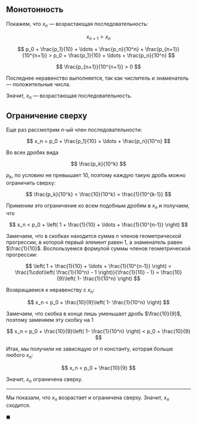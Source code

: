 ## Монотонность

Покажем, что $x_n$ — возрастающая последовательность:

$$ x_{n+1} > x_n $$

$$ p_0 + \frac{p_1}{10} + \ldots + \frac{p_n}{10^n} + \frac{p_{n+1}}{10^{n+1}} > p_0 + \frac{p_1}{10} + \ldots + \frac{p_n}{10^n} $$

$$ \frac{p_{n+1}}{10^{n+1}} > 0 $$

Последнее неравенство выполняется, так как числитель и знаменатель — положительные числа.

Значит, $x_n$ — возрастающая последовательность.

## Ограничение сверху

Еще раз рассмотрим $n$-ый член последовательности:

$$ x_n = p_0 + \frac{p_1}{10} + \ldots + \frac{p_n}{10^n} $$

Во всех дробях вида

$$ \frac{p_k}{10^k} $$

$p_k$, по условию не превышает $10$, поэтому каждую такую дробь можно ограничить сверху:

$$ \frac{p_k}{10^k} < \frac{10}{10^k} = \frac{1}{10^{k-1}} $$

Применим это ограничение ко всем подобным дробям в $x_n$ и получаем, что

$$ x_n < p_0 + \left( 1 + \frac{1}{10} + \ldots + \frac{1}{10^{n-1}} \right) $$

Замечаем, что в скобках находится сумма $n$ членов геометрической прогрессии, в которой первый элемент равен $1$, а знаменатель равен $\frac{1}{10}$.
Воспользуемся формулой суммы членов геометрической прогрессии:

$$ \left( 1 + \frac{1}{10} + \ldots + \frac{1}{10^{n-1}} \right) = \frac{1\cdot\left( \frac{1}{10^n} - 1 \right)}{\frac{1}{10} - 1} = \frac{10}{9}\left( 1- \frac{1}{10^n} \right) $$

Возвращаемся к неравенству с $x_n$:

$$ x_n < p_0 + \frac{10}{9}\left( 1- \frac{1}{10^n} \right) $$

Замечаем, что скобка в конце лишь уменьшает дробь $\frac{10}{9}$, поэтому заменяем эту скобку на $1$

$$ x_n < p_0 + \frac{10}{9}\left( 1- \frac{1}{10^n} \right) < p_0 + \frac{10}{9} $$

Итак, мы получили не зависящую от $n$ константу, которая больше любого $x_n$:

$$ x_n < p_0 + \frac{10}{9} $$

Значит, $x_n$ ограничена сверху.

---

Мы показали, что $x_n$ возрастает и ограничена сверху. Значит, $x_n$ сходится.

$\blacksquare$